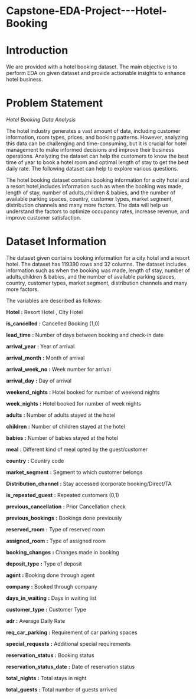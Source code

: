 # Capstone-EDA-Project---Hotel-Booking

# Introduction
We are provided with a hotel booking dataset. The main objective is to perform EDA on given dataset and provide actionable insights to enhance hotel business.

# Problem Statement

*Hotel Booking Data Analysis*

The hotel industry generates a vast amount of data, including customer information, room types, prices, and booking patterns. However, analyzing this data can be challenging and time-consuming, but it is crucial for hotel management to make informed decisions and improve their business operations. Analyzing the dataset can help the customers to know the best time of year to book a hotel room and optimal length of stay to get the best daily rate. The following dataset can help to explore various questions.

The hotel booking dataset contains booking information for a city hotel and a resort hotel,includes information such as when the booking was made, length of stay, number of adults,children & babies, and the number of available parking spaces, country, customer types, market segment, distribution channels and many more factors. The data will help us understand the factors to optimize occupancy rates, increase revenue, and improve customer satisfaction.

# Dataset Information
The dataset given contains booking information for a city hotel and a resort hotel. The dataset has 119390 rows and 32 columns. The dataset includes information such as when the booking was made, length of stay, number of adults,children & babies, and the number of available parking spaces, country, customer types, market segment, distribution channels and many more factors. 

The variables are described as follows:

**Hotel**       **:**  Resort Hotel , City Hotel

**is_cancelled**       **:**  Cancelled Booking (1,0)

**lead_time**       **:**  Number of days between booking and check-in date

**arrival_year**       **:**  Year of arrival 

**arrival_month**       **:**  Month of arrival

**arrival_week_no**       **:**  Week number for arrival

**arrival_day** **:**  Day of arrival

**weekend_nights**       **:**  Hotel booked for number of weekend nights 

**week_nights**       **:**  Hotel booked for number of week nights 

**adults**       **:**  Number of adults stayed at the hotel

**children**       **:**  Number of children stayed at the hotel

**babies**       **:**  Number of babies stayed at the hotel

**meal**       **:**  Different kind of meal opted by the guest/customer

**country**       **:**  Country code

**market_segment**       **:**  Segment to which customer belongs

**Distribution_channel**       **:**  Stay accessed (corporate booking/Direct/TA 

**is_repeated_guest**       **:**  Repeated customers (0,1) 

**previous_cancellation**       **:**  Prior Cancellation check

**previous_bookings**       **:**  Bookings done previously

**reserved_room**       **:**  Type of reserved room

**assigned_room**       **:** Type of assigned room

**booking_changes**       **:** Changes made in booking

**deposit_type**       **:** Type of deposit

**agent**       **:** Booking done through agent

**company**       **:** Booked through company

**days_in_waiting**       **:** Days in waiting list

**customer_type**       **:** Customer Type

**adr**       **:** Average Daily Rate

**req_car_parking**       **:** Requirement of car parking spaces

**special_requests**       **:** Additional special requirements

**reservation_status**       **:** Booking status

**reservation_status_date**       **:** Date of reservation status

**total_nights**       **:** Total stays in night

**total_guests**       **:** Total number of guests arrived


